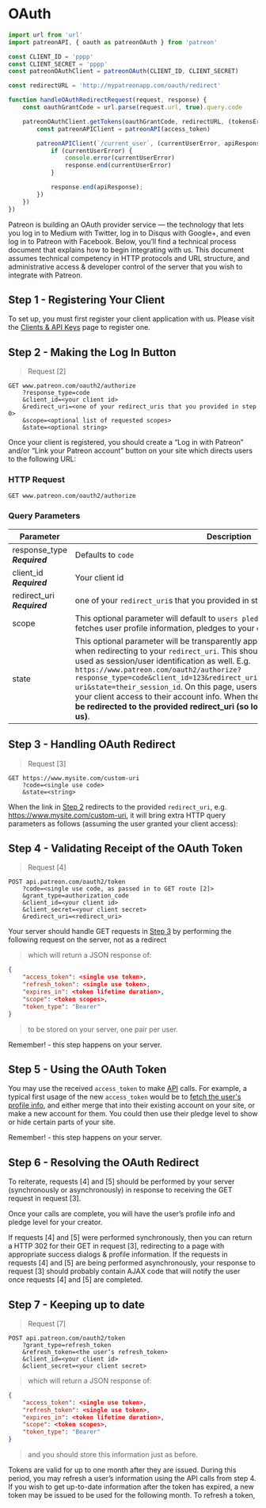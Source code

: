 # OAuth
```javascript
import url from 'url'
import patreonAPI, { oauth as patreonOAuth } from 'patreon'

const CLIENT_ID = 'pppp'
const CLIENT_SECRET = 'pppp'
const patreonOAuthClient = patreonOAuth(CLIENT_ID, CLIENT_SECRET)

const redirectURL = 'http://mypatreonapp.com/oauth/redirect'

function handleOAuthRedirectRequest(request, response) {
    const oauthGrantCode = url.parse(request.url, true).query.code

    patreonOAuthClient.getTokens(oauthGrantCode, redirectURL, (tokensError, { access_token }) => {
        const patreonAPIClient = patreonAPI(access_token)

        patreonAPIClient(`/current_user`, (currentUserError, apiResponse) => {
            if (currentUserError) {
                console.error(currentUserError)
                response.end(currentUserError)
            }

            response.end(apiResponse);
        })
    })
})
```
Patreon is building an OAuth provider service — the technology that lets you log in to Medium with Twitter, log in to Disqus with Google+, and even log in to Patreon with Facebook. Below, you’ll find a technical process document that explains how to begin integrating with us. This document assumes technical competency in HTTP protocols and URL structure, and administrative access & developer control of the server that you wish to integrate with Patreon.

## Step 1 - Registering Your Client
To set up, you must first register your client application with us. Please visit the [Clients & API Keys](https://www.patreon.com/platform/documentation/clients) page to register one.
## Step 2 - Making the Log In Button
> Request [2]

```
GET www.patreon.com/oauth2/authorize
	?response_type=code
	&client_id=<your client id>
	&redirect_uri=<one of your redirect_uris that you provided in step 0>
	&scope=<optional list of requested scopes>
	&state=<optional string>

```


Once your client is registered, you should create a “Log in with Patreon” and/or “Link your Patreon account” button on your site which directs users to the following URL:

### HTTP Request
`GET www.patreon.com/oauth2/authorize`

### Query Parameters
Parameter | Description
--------- | -----------
response_type **_Required_** | Defaults to `code`
client_id **_Required_** |   Your client id
redirect_uri **_Required_** | one of your `redirect_uri`s that you provided in step 1
scope | This optional parameter will default to `users pledges-to-me my-campaign`, which fetches user profile information, pledges to your creator, and your creator info.
state | This optional parameter will be transparently appended as a query parameter when redirecting to your `redirect_uri`. This should be used as CSRF, and can be used as session/user identification as well. E.g. `https://www.patreon.com/oauth2/authorize?response_type=code&client_id=123&redirect_uri=https://www.mysite.com/custom-uri&state=their_session_id`. On this page, users will be asked if they wish to grant your client access to their account info. When they grant or deny access, __they will be redirected to the provided redirect_uri (so long as it is pre-registered with us)__.

## Step 3 - Handling OAuth Redirect
> Request [3]

```
GET https://www.mysite.com/custom-uri
    ?code=<single use code>
    &state=<string>
```
When the link in [Step 2](#step-2-making-the-log-in-button) redirects to the provided `redirect_uri`, e.g. https://www.mysite.com/custom-uri, it will bring extra HTTP query parameters as follows (assuming the user granted your client access):



## Step 4 - Validating Receipt of the OAuth Token

> Request [4]

```
POST api.patreon.com/oauth2/token
	?code=<single use code, as passed in to GET route [2]>
	&grant_type=authorization_code
	&client_id=<your client id>
	&client_secret=<your client secret>
	&redirect_uri=<redirect_uri>
```
Your server should handle GET requests in [Step 3](#step-3-handling-oauth-redirect) by performing the following request on the server, not as a redirect



> which will return a JSON response of:

```json
{
	"access_token": <single use token>,
	"refresh_token": <single use token>,
	"expires_in": <token lifetime duration>,
	"scope": <token scopes>,
	"token_type": "Bearer"
}
```
>to be stored on your server, one pair per user.

<aside class="notice">Remember! - this step happens on your server.</aside>

## Step 5 - Using the OAuth Token
You may use the received `access_token` to make [API](#api) calls. For example, a typical first usage of the new `access_token` would be to [fetch the user's profile info](#fetch-your-own-profile-and-campaign-info), and either merge that into their existing account on your site, or make a new account for them. You could then use their pledge level to show or hide certain parts of your site.

<aside class="notice">Remember! - this step happens on your server.</aside>

## Step 6 - Resolving the OAuth Redirect
To reiterate, requests [4] and [5] should be performed by your server (synchronously or asynchronously) in response to receiving the GET request in request [3].

Once your calls are complete, you will have the user’s profile info and pledge level for your creator.

If requests [4] and [5] were performed synchronously, then you can return a HTTP 302 for their GET in request [3], redirecting to a page with appropriate success dialogs & profile information. If the requests in requests [4] and [5] are being performed asynchronously, your response to request [3] should probably contain AJAX code that will notify the user once requests [4] and [5] are completed.
## Step 7 - Keeping up to date
> Request [7]

```
POST api.patreon.com/oauth2/token
	?grant_type=refresh_token
	&refresh_token=<the user‘s refresh_token>
	&client_id=<your client id>
	&client_secret=<your client secret>
```

> which will return a JSON response of:

```json
{
	"access_token": <single use token>,
	"refresh_token": <single use token>,
	"expires_in": <token lifetime duration>,
	"scope": <token scopes>,
	"token_type": "Bearer"
}
```
> and you should store this information just as before.

Tokens are valid for up to one month after they are issued. During this period, you may refresh a user’s information using the API calls from step 4. If you wish to get up-to-date information after the token has expired, a new token may be issued to be used for the following month. To refresh a token,
